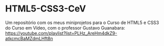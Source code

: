 # HTML5-CSS3-CeV
Um repositório com os meus miniprojetos para o Curso de HTML5 e CSS3 do Curso em Vídeo, com o professor Gustavo Guanabara: https://youtube.com/playlist?list=PLHz_AreHm4dkZ9-atkcmcBaMZdmLHft8n

